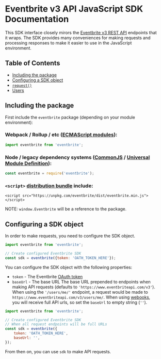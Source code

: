 # Eventbrite v3 API JavaScript SDK Documentation

This SDK interface closely mirors the [Eventbrite v3 REST API](https://www.eventbrite.com/developer/v3/) endpoints that it wraps. The SDK provides many conveniences for making requests and processing responses to make it easier to use in the JavaScript environment.

## Table of Contents

-   [Including the package](#including-the-package)
-   [Configuring a SDK object](#configuring-a-sdk-object)
-   [`request()`](./request.md)
-   [Users](./users.md)

## Including the package

First include the `eventbrite` package (depending on your module environment):

### Webpack / Rollup / etc ([ECMAScript modules](https://unpkg.com/eventbrite/lib/esm/)):

```js
import eventbrite from 'eventbrite';
```

### Node / legacy dependency systems ([CommonJS](https://unpkg.com/eventbrite/lib/cjs/) / [Universal Module Definition](https://unpkg.com/eventbrite/lib/umd/)):

```js
const eventbrite = require('eventbrite');
```

### `<script>` [distribution bundle](https://unpkg.com/eventbrite/dist/) include:

```
<script src="https://unpkg.com/eventbrite/dist/eventbrite.min.js"></script>
```

NOTE: `window.Eventbrite` will be a reference to the package.

## Configuring a SDK object

In order to make requests, you need to configure the SDK object.

```js
import eventbrite from 'eventbrite';

// Create configured Eventbrite SDK
const sdk = eventbrite({token: 'OATH_TOKEN_HERE'});
```

You can configure the SDK object with the following properties:

-   `token` - The Eventbrite [OAuth token](https://www.eventbrite.com/developer/v3/api_overview/authentication/#ebapi-getting-a-token)
-   `baseUrl` - The base URL The base URL prepended to endpoints when making API requests (defaults to `'https://www.eventbriteapi.com/v3'`). When using the `'/users/me/'` endpoint, a request would be made to `https://www.eventbriteapi.com/v3/users/me/`. When using [webooks](https://www.eventbrite.com/developer/v3/api_overview/webhooks/), you will receive full API urls, so set the `baseUrl` to empty string (`''`).

```js
import eventbrite from 'eventbrite';

// Create configured Eventbrite SDK
// When all request endpoints will be full URLs
const sdk = eventbrite({
    token: 'OATH_TOKEN_HERE',
    baseUrl: '',
});
```

From then on, you can use `sdk` to make API requests.
